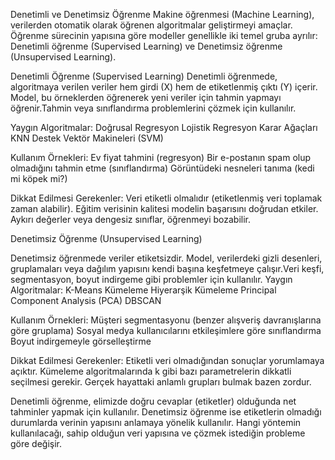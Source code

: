  Denetimli ve Denetimsiz Öğrenme
 Makine öğrenmesi (Machine Learning), verilerden otomatik olarak öğrenen algoritmalar geliştirmeyi amaçlar. Öğrenme sürecinin yapısına göre modeller genellikle iki temel gruba ayrılır: Denetimli öğrenme (Supervised Learning) ve Denetimsiz öğrenme (Unsupervised Learning).

 Denetimli Öğrenme (Supervised Learning)
 Denetimli öğrenmede, algoritmaya verilen veriler hem girdi (X) hem de etiketlenmiş çıktı (Y) içerir. Model, bu örneklerden öğrenerek yeni veriler için tahmin yapmayı öğrenir.Tahmin veya sınıflandırma problemlerini çözmek için kullanılır.

 Yaygın Algoritmalar:
 Doğrusal Regresyon
 Lojistik Regresyon
 Karar Ağaçları
 KNN
 Destek Vektör Makineleri (SVM)

 Kullanım Örnekleri:
 Ev fiyat tahmini (regresyon)
 Bir e-postanın spam olup olmadığını tahmin etme (sınıflandırma)
 Görüntüdeki nesneleri tanıma (kedi mi köpek mi?)

 Dikkat Edilmesi Gerekenler:
 Veri etiketli olmalıdır (etiketlenmiş veri toplamak zaman alabilir).
 Eğitim verisinin kalitesi modelin başarısını doğrudan etkiler.
 Aykırı değerler veya dengesiz sınıflar, öğrenmeyi bozabilir.

Denetimsiz Öğrenme (Unsupervised Learning)

Denetimsiz öğrenmede veriler etiketsizdir. Model, verilerdeki gizli desenleri, gruplamaları veya dağılım yapısını kendi başına keşfetmeye çalışır.Veri keşfi, segmentasyon, boyut indirgeme gibi problemler için kullanılır.
Yaygın Algoritmalar:
K-Means Kümeleme
Hiyerarşik Kümeleme
Principal Component Analysis (PCA)
DBSCAN

Kullanım Örnekleri:
Müşteri segmentasyonu (benzer alışveriş davranışlarına göre gruplama)
Sosyal medya kullanıcılarını etkileşimlere göre sınıflandırma
Boyut indirgemeyle görselleştirme

Dikkat Edilmesi Gerekenler:
Etiketli veri olmadığından sonuçlar yorumlamaya açıktır.
Kümeleme algoritmalarında k gibi bazı parametrelerin dikkatli seçilmesi gerekir.
Gerçek hayattaki anlamlı grupları bulmak bazen zordur.

Denetimli öğrenme, elimizde doğru cevaplar (etiketler) olduğunda net tahminler yapmak için kullanılır. Denetimsiz öğrenme ise etiketlerin olmadığı durumlarda verinin yapısını anlamaya yönelik kullanılır. Hangi yöntemin kullanılacağı, sahip olduğun veri yapısına ve çözmek istediğin probleme göre değişir.



